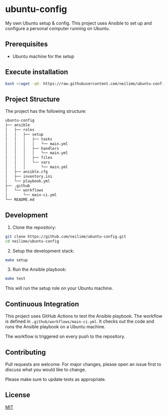 # ubuntu-config

My own Ubuntu setup &amp; config. This project uses Ansible to set up and configure a personal computer running on Ubuntu.

## Prerequisites

- Ubuntu machine for the setup

## Execute installation

```sh
bash <(wget -qO- https://raw.githubusercontent.com/neilime/ubuntu-config/main/install.sh)
```

## Project Structure

The project has the following structure:

```txt
ubuntu-config
├── ansible
│   ├── roles
│   │   ├── setup
│   │   │   ├── tasks
│   │   │   │   └── main.yml
│   │   │   ├── handlers
│   │   │   │   └── main.yml
│   │   │   ├── files
│   │   │   └── vars
│   │   │       └── main.yml
│   ├── ansible.cfg
│   ├── inventory.ini
│   └── playbook.yml
├── .github
│   └── workflows
│       └── main-ci.yml
└── README.md
```

## Development

1. Clone the repository:

```bash
git clone https://github.com/neilime/ubuntu-config.git
cd neilime/ubuntu-config
```

2. Setup the development stack:

```bash
make setup
```

3. Run the Ansible playbook:

```bash
make test
```

This will run the setup role on your Ubuntu machine.

## Continuous Integration

This project uses GitHub Actions to test the Ansible playbook. The workflow is defined in `.github/workflows/main-ci.yml`. It checks out the code and runs the Ansible playbook on a Ubuntu machine.

The workflow is triggered on every push to the repository.

## Contributing

Pull requests are welcome. For major changes, please open an issue first to discuss what you would like to change.

Please make sure to update tests as appropriate.

## License

[MIT](https://choosealicense.com/licenses/mit/)
